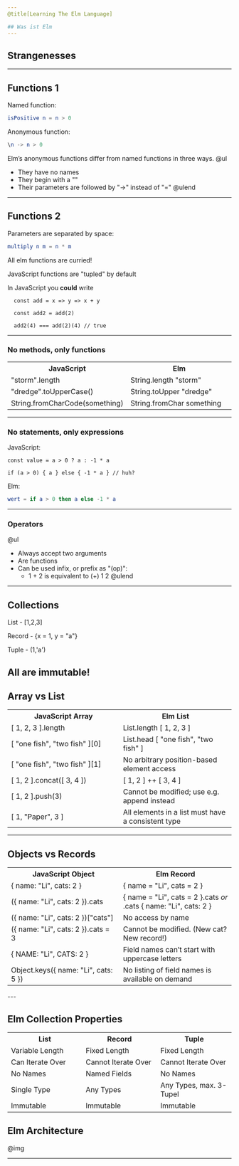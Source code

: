 ```yaml
---
@title[Learning The Elm Language]

## Was ist Elm
---
```

## Strangenesses
---
## Functions 1

Named function:
```elm
isPositive n = n > 0
```

Anonymous function:
```elm
\n -> n > 0
```

Elm’s anonymous functions differ from named functions in three ways.
@ul[](false)
- They have no names
- They begin with a "\"
- Their parameters are followed by "->" instead of "="
@ulend

---
## Functions 2

Parameters are separated by space:

```elm
multiply n m = n * m
``` 

All elm functions are curried!

JavaScript functions are "tupled" by default

In JavaScript you **could** write

```JS
  const add = x => y => x + y

  const add2 = add(2)

  add2(4) === add(2)(4) // true
```

---

### No methods, only functions

<table>
  <tr>
    <th width="50%">JavaScript</th>
    <th width="50%">Elm</th>
  </tr>
  <tr>
    <td>"storm".length</td>
    <td>String.length "storm"</td>
  </tr>
  <tr>
    <td>"dredge".toUpperCase()</td>
    <td>String.toUpper "dredge"</td>
  </tr>
  <tr>
    <td>String.fromCharCode(something)</td>
    <td>String.fromChar something</td>
  </tr>
</table>
 

---

### No statements, only expressions

JavaScript:
```JS
const value = a > 0 ? a : -1 * a

if (a > 0) { a } else { -1 * a } // huh?
```

Elm:
```elm
wert = if a > 0 then a else -1 * a
``` 
---

### Operators

@ul[](false)
- Always accept two arguments
- Are functions
- Can be used infix, or prefix as "(op)":
  - 1 + 2 is equivalent to (+) 1 2
@ulend

---

## Collections

List - [1,2,3]

Record - {x = 1, y = "a"}

Tuple - (1,'a')


All are immutable!
---

## Array vs List

<table>
  <tr>
    <th width="50%">JavaScript Array</th>
    <th width="50%">Elm List</th>
  </tr>
  <tr>
    <td>[ 1, 2, 3 ].length</td>
    <td>List.length [ 1, 2, 3 ]</td>
  </tr>
  <tr>
    <td>[ "one fish", "two fish" ][0]</td>
    <td>List.head [ "one fish", "two fish" ]</td>
  </tr>
  <tr>
    <td>[ "one fish", "two fish" ][1]</td>
    <td>No arbitrary position-based element access</td>
  </tr>
  <tr>
    <td>[ 1, 2 ].concat([ 3, 4 ])</td>
    <td> [ 1, 2 ] ++ [ 3, 4 ]</td>
  </tr>
  <tr>
    <td>[ 1, 2 ].push(3)</td>
    <td> Cannot be modified; use e.g. append instead</td>
  </tr>
  <tr>
    <td>[ 1, "Paper", 3 ]</td>
    <td>All elements in a list must have a consistent type</td>
  </tr>
</table>

---

## Objects vs Records

<table>
  <tr>
    <th width="50%">JavaScript Object</th>
    <th width="50%">Elm Record</th>
  </tr>
  <tr>
    <td>{ name: "Li", cats: 2 }</td>
    <td>{ name = "Li", cats = 2 }</td>
  </tr>
  <tr>
    <td>({ name: "Li", cats: 2 }).cats</td>
    <td>{ name = "Li", cats = 2 }.cats <em>or</em> .cats { name: "Li", cats: 2 } </td>
  </tr>
  <tr>
    <td>({ name: "Li", cats: 2 })["cats"]</td>
    <td>No access by name</td>
  </tr>
  <tr>
    <td>({ name: "Li", cats: 2 }).cats = 3</td>
    <td>Cannot be modified. (New cat? New record!)</td>
  </tr>
  <tr>
    <td>{ NAME: "Li", CATS: 2 }</td>
    <td>Field names can’t start with uppercase letters</td>
  </tr>
  <tr>
    <td>Object.keys({ name: "Li", cats: 5 })</td>
    <td>No listing of field names is available on demand</td>
  </tr>
</table>
---

## Elm Collection Properties

<table>
  <tr>
    <th width="33%">List</th>
    <th width="33%">Record</th>
    <th width="33%">Tuple</th>
  </tr>
  <tr>
    <td>Variable Length</td>
    <td>Fixed Length</td>
    <td>Fixed Length</td>
  </tr>
  <tr>
    <td>Can Iterate Over</td>
    <td>Cannot Iterate Over</td>
    <td>Cannot Iterate Over</td>
  </tr>
  <tr>
    <td>No Names</td>
    <td>Named Fields</td>
    <td>No Names</td>
  </tr>
  <tr>
    <td>Single Type</td>
    <td>Any Types</td>
    <td>Any Types, max. 3-Tupel</td>
  </tr>
  <tr>
    <td>Immutable</td>
    <td>Immutable</td>
    <td>Immutable</td>
  </tr>
</table

---

## Elm Architecture

@img[](assets/img/elm-architecture.png)

---

